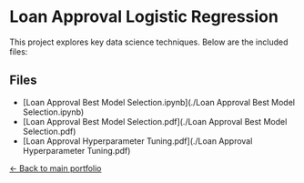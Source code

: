 # Loan Approval Logistic Regression

This project explores key data science techniques. Below are the included files:

## Files
- [Loan Approval Best Model Selection.ipynb](./Loan Approval Best Model Selection.ipynb)
- [Loan Approval Best Model Selection.pdf](./Loan Approval Best Model Selection.pdf)
- [Loan Approval Hyperparameter Tuning.pdf](./Loan Approval Hyperparameter Tuning.pdf)

[← Back to main portfolio](../index.md)
